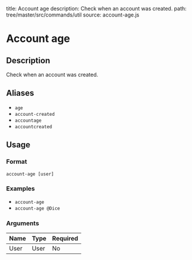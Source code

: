 title: Account age
description: Check when an account was created.
path: tree/master/src/commands/util
source: account-age.js

# Account age

## Description

Check when an account was created.

## Aliases

* `age`
* `account-created`
* `accountage`
* `accountcreated`

## Usage

### Format

`account-age [user]`

### Examples

* `account-age`
* `account-age @Dice`

### Arguments

| Name | Type | Required |
|------|------|----------|
| User | User | No       |
